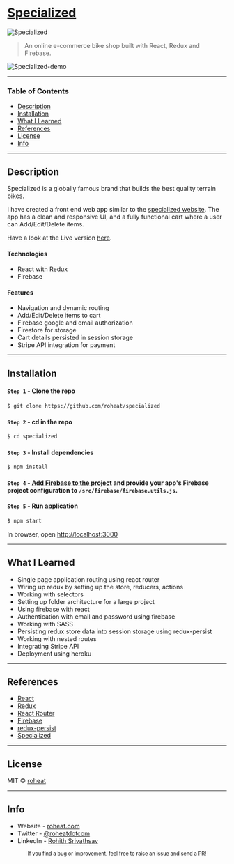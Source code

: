 # [Specialized](https://specialized-react.herokuapp.com/)

![Specialized](screenshots/home-page.gif)

> An online e-commerce bike shop built with React, Redux and Firebase.

![Specialized-demo](screenshots/demo.gif)

---

### Table of Contents

- [Description](#description)
- [Installation](#installation)
- [What I Learned](#what-i-learned)
- [References](#references)
- [License](#license)
- [Info](#info)

---

## Description

Specialized is a globally famous brand that builds the best quality terrain bikes.

I have created a front end web app similar to the [specialized website](https://www.specialized.com/). The app has a clean and responsive UI, and a fully functional cart where a user can Add/Edit/Delete items.

Have a look at the Live version [here](https://specialized-react.herokuapp.com/).

#### Technologies

- React with Redux
- Firebase

#### Features

- Navigation and dynamic routing
- Add/Edit/Delete items to cart
- Firebase google and email authorization
- Firestore for storage
- Cart details persisted in session storage
- Stripe API integration for payment

---

## Installation

#### `Step 1` - Clone the repo

```bash
$ git clone https://github.com/roheat/specialized
```

#### `Step 2` - cd in the repo

```bash
$ cd specialized
```

#### `Step 3` - Install dependencies

```bash
$ npm install
```

#### `Step 4` - [Add Firebase to the project](https://firebase.google.com/docs/web/setup) and provide your app's Firebase project configuration to `/src/firebase/firebase.utils.js`.

#### `Step 5` - Run application

```bash
$ npm start
```

In browser, open [http://localhost:3000](http://localhost:3000)

---

## What I Learned

- Single page application routing using react router
- Wiring up redux by setting up the store, reducers, actions
- Working with selectors
- Setting up folder architecture for a large project
- Using firebase with react
- Authentication with email and password using firebase
- Working with SASS
- Persisting redux store data into session storage using redux-persist
- Working with nested routes
- Integrating Stripe API
- Deployment using heroku

---

## References

- [React](https://reactjs.org/)
- [Redux](https://redux.js.org/)
- [React Router](https://reacttraining.com/react-router/web/guides/quick-start)
- [Firebase](https://firebase.google.com/docs)
- [redux-persist](https://github.com/rt2zz/redux-persist)
- [Specialized](https://www.specialized.com/)

---

## License

MIT © [roheat](https://github.com/roheat)

---

## Info

- Website - [roheat.com](https://roheat.com)
- Twitter - [@roheatdotcom](https://twitter.com/roheatdotcom)
- LinkedIn - [Rohith Srivathsav](https://www.linkedin.com/in/rohith-srivathsav/)

<div align="center">
  <sub>If you find a bug or improvement, feel free to raise an issue and send a PR!</sub>
</div>
